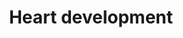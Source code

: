 ---
annotations:
- id: CL:0000359
  parent: native cell
  type: Cell Type Ontology
  value: vascular associated smooth muscle cell
- id: DOID:114
  parent: null
  type: Disease Ontology
  value: heart disease
- id: CL:0000027
  parent: native cell
  type: Cell Type Ontology
  value: smooth muscle cell neural crest derived
- id: PW:0000004
  parent: regulatory pathway
  type: Pathway Ontology
  value: regulatory pathway
authors:
- Samuel Sklar
- Nsalomonis
- MaintBot
- Khanspers
- Jmelius
- Mkutmon
- Marvin M2
- Eweitz
communities:
- CIRM_Related
description: This pathway has been largely adapted from an article by Deepak Srivastava,
  Cell. 2006 Sep 22;126(6):1037-48. In this pathway are known transcription factors,
  miRNAs, and regulatory proteins that impact the regional specificity of the human
  heart. Activating signals are indicated by arrows while inhibitory signals are indicated
  by T-bars. Special thanks to Kim Cordes for her assistance in revising this pathway,
  based on recent heart development research.  Proteins on this pathway have targeted
  assays available via the [https://assays.cancer.gov/available_assays?wp_id=WP1591
  CPTAC Assay Portal]
last-edited: 2021-05-27
organisms:
- Homo sapiens
redirect_from:
- /index.php/Pathway:WP1591
- /instance/WP1591
revision: null
schema-jsonld:
- '@context': https://schema.org/
  '@id': https://wikipathways.github.io/pathways/WP1591.html
  '@type': Dataset
  creator:
    '@type': Organization
    name: WikiPathways
  description: This pathway has been largely adapted from an article by Deepak Srivastava,
    Cell. 2006 Sep 22;126(6):1037-48. In this pathway are known transcription factors,
    miRNAs, and regulatory proteins that impact the regional specificity of the human
    heart. Activating signals are indicated by arrows while inhibitory signals are
    indicated by T-bars. Special thanks to Kim Cordes for her assistance in revising
    this pathway, based on recent heart development research.  Proteins on this pathway
    have targeted assays available via the [https://assays.cancer.gov/available_assays?wp_id=WP1591
    CPTAC Assay Portal]
  keywords:
  - BHLHE40
  - BMP10
  - BMP2
  - BMP4
  - BMPR1A
  - BMPR2
  - CTNNB1
  - ERBB3
  - FGF10
  - FGF8
  - FOXA2
  - FOXC1
  - FOXC2
  - FOXH1
  - GATA4
  - GATA6
  - HAND1
  - HAND2
  - HEY1
  - HEY2
  - IRX4
  - ISL1
  - MAPK1
  - MEF2C
  - MIR1-1
  - MIR143
  - MIR145
  - NFATC1
  - NFATC2
  - NFATC3
  - NFATC4
  - NKX2-5
  - NOTCH1
  - PITX2
  - PTPN11
  - SHH
  - SMAD1
  - SMAD4
  - SMYD1
  - SRF
  - TBX1
  - TBX2
  - TBX20
  - TBX5
  - VEGFA
  - VEGFB
  - VEGFC
  license: CC0
  name: Heart development
seo: CreativeWork
title: Heart development
wpid: WP1591
---